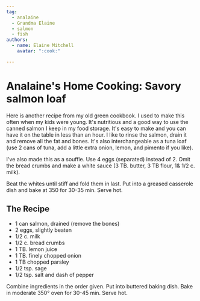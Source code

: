 ```yaml
---
tag:
  - analaine
  - Grandma Elaine
  - salmon
  - fish
authors:
  - name: Elaine Mitchell
    avatar: ":cook:"

---
```


# Analaine's Home Cooking: Savory salmon loaf
Here is another recipe from my old green cookbook. I used to make this often when my kids
were young. It's nutritious and a good way to use the canned salmon I keep in my food storage.
It's easy to make and you can have it on the table in less than an hour. I like to rinse the salmon,
drain it and remove all the fat and bones. It's also interchangeable as a tuna loaf (use 2 cans of
tuna, add a little extra onion, lemon, and pimento if you like).

I've also made this as a souffle. Use 4 eggs (separated) instead of 2. Omit the bread crumbs and
make a white sauce (3 TB. butter, 3 TB flour, 1& 1/2 c. milk).

Beat the whites until stiff and fold them in last. Put into a greased casserole dish and bake at
350 for 30-35 min. Serve hot.

## The Recipe
* 1 can salmon, drained (remove the bones)
* 2 eggs, slightly beaten
* 1/2 c. milk
* 1/2 c. bread crumbs
* 1 TB. lemon juice
* 1 TB. finely chopped onion
* 1 TB chopped parsley
* 1/2 tsp. sage
* 1/2 tsp. salt and dash of pepper

Combine ingredients in the order given. Put into buttered baking dish. Bake in moderate 350°
oven for 30-45 min. Serve hot.